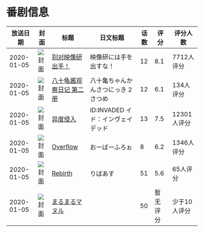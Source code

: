 # 番剧信息

|放送日期|封面|标题|日文标题|话数|评分|评分人数|
|---|---|---|---|---|---|---|
|2020-01-05|![封面](https://lain.bgm.tv/pic/cover/c/5f/18/282433_9wDx9.jpg)|[别对映像研出手！](https://bangumi.tv/subject/282433)|映像研には手を出すな！|12|8.1|7712人评分|
|2020-01-05|![封面](https://lain.bgm.tv/pic/cover/c/83/cf/282762_meiVG.jpg)|[八十龟酱观察日记 第二册](https://bangumi.tv/subject/282762)|八十亀ちゃんかんさつにっき 2さつめ|12|6.1|134人评分|
|2020-01-05|![封面](https://lain.bgm.tv/pic/cover/c/73/90/285776_57c5p.jpg)|[异度侵入](https://bangumi.tv/subject/285776)|ID:INVADED イド：インヴェイデッド|13|7.5|12301人评分|
|2020-01-05|![封面](https://bangumi.tv/img/no_icon_subject.png)|[Overflow](https://bangumi.tv/subject/295001)|おーばーふろぉ|8|6.2|1346人评分|
|2020-01-05|![封面](https://lain.bgm.tv/pic/cover/c/27/2b/295615_2Zk94.jpg)|[Rebirth](https://bangumi.tv/subject/295615)|りばあす|51|5.6|65人评分|
|2020-01-05|![封面](https://lain.bgm.tv/pic/cover/c/36/94/297746_J8Ijz.jpg)|[まるまるマヌル](https://bangumi.tv/subject/297746)||50|暂无评分|少于10人评分|
